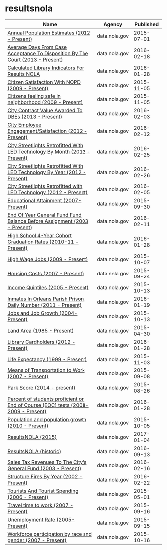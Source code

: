# resultsnola

Name | Agency | Published
---- | ---- | ---------
[Annual Population Estimates (2012 - Present)](../socrata/gstq-ak5n.md) | data.nola.gov | 2015-07-01
[Average Days From Case Acceptance To Disposition By The Court (2013 - Present)](../socrata/8q82-9baj.md) | data.nola.gov | 2016-02-18
[Calculated Library Indicators For Results NOLA](../socrata/s995-ndgk.md) | data.nola.gov | 2016-01-28
[Citizen Satisfaction With NOPD (2009 - Present)](../socrata/vnht-dg7x.md) | data.nola.gov | 2015-11-05
[Citizens feeling safe in neighborhood (2009 - Present)](../socrata/vmfi-gxr8.md) | data.nola.gov | 2015-11-05
[City Contract Value Awarded To DBEs (2013 - Present)](../socrata/8xef-4m72.md) | data.nola.gov | 2016-02-03
[City Employee Engagement/Satisfaction (2012 - Present)](../socrata/i9nd-c9bb.md) | data.nola.gov | 2016-02-12
[City Streetlights Retrofitted With LED Technology By Month (2012 - Present)](../socrata/gvn7-pxhz.md) | data.nola.gov | 2016-02-25
[City Streetlights Retrofitted With LED Technology By Year (2012 - Present)](../socrata/jf4w-7w2y.md) | data.nola.gov | 2016-02-26
[City Streetlights Retrofitted with LED Technology (2012 - Present)](../socrata/thvj-m69y.md) | data.nola.gov | 2016-02-05
[Educational Attainment (2007-Present)](../socrata/8376-hxpv.md) | data.nola.gov | 2015-09-30
[End Of Year General Fund Fund Balance Before Assignment (2003 - Present)](../socrata/rae4-y94h.md) | data.nola.gov | 2016-02-11
[High School 4-Year Cohort Graduation Rates (2010-11 - Present)](../socrata/rut5-g5bw.md) | data.nola.gov | 2016-01-28
[High Wage Jobs (2009 - Present)](../socrata/f8u7-jg8i.md) | data.nola.gov | 2015-10-07
[Housing Costs (2007 - Present)](../socrata/ghnw-f748.md) | data.nola.gov | 2015-09-24
[Income Quintiles (2005 - Present)](../socrata/qxxt-jqdk.md) | data.nola.gov | 2015-10-13
[Inmates In Orleans Parish Prison, Daily Number (2011 - Present)](../socrata/mnbd-u3xs.md) | data.nola.gov | 2016-01-19
[Jobs and Job Growth (2004-Present)](../socrata/9sbi-a2ed.md) | data.nola.gov | 2015-10-13
[Land Area (1985 - Present)](../socrata/796m-f742.md) | data.nola.gov | 2015-04-30
[Library Cardholders (2012 - Present)](../socrata/vsuc-xd5b.md) | data.nola.gov | 2016-01-28
[Life Expectancy (1999 - Present)](../socrata/hvjp-5787.md) | data.nola.gov | 2015-11-03
[Means of Transportation to Work (2007 - Present)](../socrata/r2sy-8afw.md) | data.nola.gov | 2015-09-08
[Park Score (2014 - present)](../socrata/9r2n-ydic.md) | data.nola.gov | 2015-08-26
[Percent of students proficient on End of Course (EOC) tests (2008-2009 - Present)](../socrata/6yfr-q2et.md) | data.nola.gov | 2016-01-28
[Population and population growth (2010 - Present)](../socrata/uyf9-d7tt.md) | data.nola.gov | 2015-10-05
[ResultsNOLA (2015)](../socrata/yh4i-gtfv.md) | data.nola.gov | 2017-01-04
[ResultsNOLA (historic)](../socrata/jqyq-axtx.md) | data.nola.gov | 2016-09-13
[Sales Tax Revenues To The City's General Fund (2003 - Present)](../socrata/qx7d-6vrr.md) | data.nola.gov | 2016-02-16
[Structure Fires By Year (2002 - Present)](../socrata/dngg-bnrg.md) | data.nola.gov | 2016-02-22
[Tourists And Tourist Spending (2006 - Present)](../socrata/hc59-n6t7.md) | data.nola.gov | 2015-05-01
[Travel time to work (2007 - Present)](../socrata/qwed-53qf.md) | data.nola.gov | 2015-09-16
[Unemployment Rate (2005- Present)](../socrata/29kk-expg.md) | data.nola.gov | 2015-09-15
[Workforce participation by race and gender (2007 - Present)](../socrata/b3zm-372h.md) | data.nola.gov | 2015-10-16


